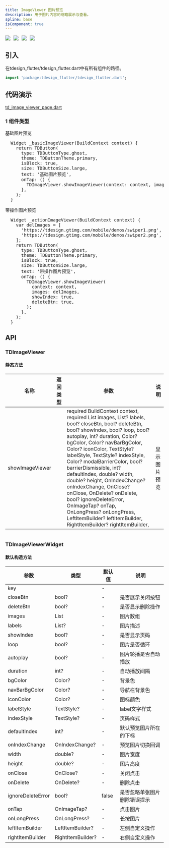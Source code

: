 ```yaml
---
title: ImageViewer 图片预览
description: 用于图片内容的缩略展示与查看。
spline: base
isComponent: true
---
```


<span class="coverages-badge" style="margin-right: 10px"><img src="https://img.shields.io/badge/coverages%3A%20lines-100%25-blue" /></span><span class="coverages-badge" style="margin-right: 10px"><img src="https://img.shields.io/badge/coverages%3A%20functions-100%25-blue" /></span><span class="coverages-badge" style="margin-right: 10px"><img src="https://img.shields.io/badge/coverages%3A%20statements-100%25-blue" /></span><span class="coverages-badge" style="margin-right: 10px"><img src="https://img.shields.io/badge/coverages%3A%20branches-83%25-blue" /></span>
## 引入

在tdesign_flutter/tdesign_flutter.dart中有所有组件的路径。

```dart
import 'package:tdesign_flutter/tdesign_flutter.dart';
```

## 代码演示

[td_image_viewer_page.dart](https://github.com/Tencent/tdesign-flutter/blob/main/tdesign-component/example/lib/page/td_image_viewer_page.dart)

### 1 组件类型

基础图片预览
            
<td-code-block panel="Dart">

  <pre slot="Dart" lang="javascript">
  Widget _basicImageViewer(BuildContext context) {
    return TDButton(
      type: TDButtonType.ghost,
      theme: TDButtonTheme.primary,
      isBlock: true,
      size: TDButtonSize.large,
      text: '基础图片预览',
      onTap: () {
        TDImageViewer.showImageViewer(context: context, images: images);
      },
    );
  }</pre>

</td-code-block>
                                  

带操作图片预览
            
<td-code-block panel="Dart">

  <pre slot="Dart" lang="javascript">
  Widget _actionImageViewer(BuildContext context) {
    var delImages = [
      'https://tdesign.gtimg.com/mobile/demos/swiper1.png',
      'https://tdesign.gtimg.com/mobile/demos/swiper2.png',
    ];
    return TDButton(
      type: TDButtonType.ghost,
      theme: TDButtonTheme.primary,
      isBlock: true,
      size: TDButtonSize.large,
      text: '带操作图片预览',
      onTap: () {
        TDImageViewer.showImageViewer(
          context: context,
          images: delImages,
          showIndex: true,
          deleteBtn: true,
        );
      },
    );
  }</pre>

</td-code-block>
                                  


## API
### TDImageViewer

#### 静态方法

| 名称 | 返回类型 | 参数 | 说明 |
| --- | --- | --- | --- |
| showImageViewer |  |   required BuildContext context,  required List<dynamic> images,  List<String>? labels,  bool? closeBtn,  bool? deleteBtn,  bool? showIndex,  bool? loop,  bool? autoplay,  int? duration,  Color? bgColor,  Color? navBarBgColor,  Color? iconColor,  TextStyle? labelStyle,  TextStyle? indexStyle,  Color? modalBarrierColor,  bool? barrierDismissible,  int? defaultIndex,  double? width,  double? height,  OnIndexChange? onIndexChange,  OnClose? onClose,  OnDelete? onDelete,  bool? ignoreDeleteError,  OnImageTap? onTap,  OnLongPress? onLongPress,  LeftItemBuilder? leftItemBuilder,  RightItemBuilder? rightItemBuilder, | 显示图片预览 |

```
```
 ### TDImageViewerWidget
#### 默认构造方法

| 参数 | 类型 | 默认值 | 说明 |
| --- | --- | --- | --- |
| key |  | - |  |
| closeBtn | bool? | - | 是否展示关闭按钮 |
| deleteBtn | bool? | - | 是否显示删除操作 |
| images | List<dynamic> | - | 图片数组 |
| labels | List<String>? | - | 图片描述 |
| showIndex | bool? | - | 是否显示页码 |
| loop | bool? | - | 图片是否循环 |
| autoplay | bool? | - | 图片轮播是否自动播放 |
| duration | int? | - | 自动播放间隔 |
| bgColor | Color? | - | 背景色 |
| navBarBgColor | Color? | - | 导航栏背景色 |
| iconColor | Color? | - | 图标颜色 |
| labelStyle | TextStyle? | - | label文字样式 |
| indexStyle | TextStyle? | - | 页码样式 |
| defaultIndex | int? | - | 默认预览图片所在的下标 |
| onIndexChange | OnIndexChange? | - | 预览图片切换回调 |
| width | double? | - | 图片宽度 |
| height | double? | - | 图片高度 |
| onClose | OnClose? | - | 关闭点击 |
| onDelete | OnDelete? | - | 删除点击 |
| ignoreDeleteError | bool? | false | 是否忽略单张图片删除错误提示 |
| onTap | OnImageTap? | - | 点击图片 |
| onLongPress | OnLongPress? | - | 长按图片 |
| leftItemBuilder | LeftItemBuilder? | - | 左侧自定义操作 |
| rightItemBuilder | RightItemBuilder? | - | 右侧自定义操作 |


  